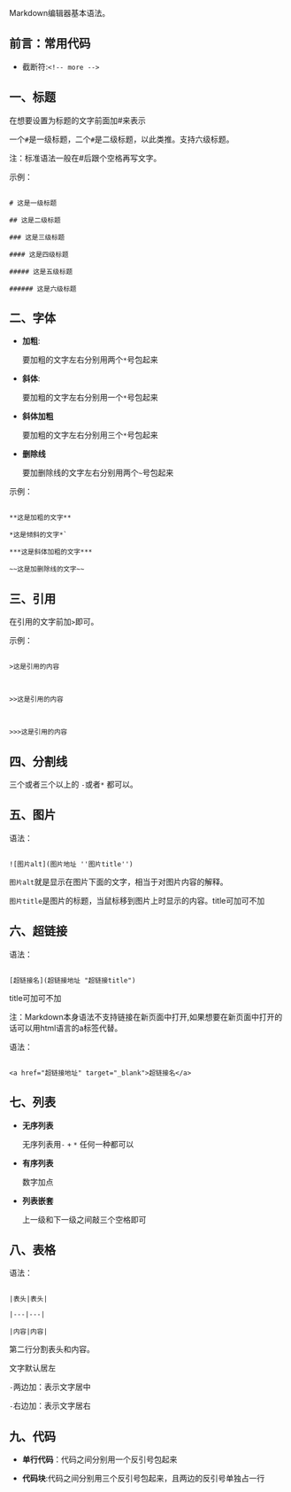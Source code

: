 Markdown编辑器基本语法。



## **前言：常用代码**

+ 截断符:`<!-- more -->`



## **一、标题**



在想要设置为标题的文字前面加#来表示

一个`#`是一级标题，二个`#`是二级标题，以此类推。支持六级标题。

注：标准语法一般在#后跟个空格再写文字。



 示例：

 ```

# 这是一级标题

## 这是二级标题

### 这是三级标题

#### 这是四级标题

##### 这是五级标题

###### 这是六级标题

 ```

## **二、字体**

* **加粗**:

    要加粗的文字左右分别用两个`*`号包起来

* **斜体**:

    要加粗的文字左右分别用一个`*`号包起来

* **斜体加粗**

    要加粗的文字左右分别用三个`*`号包起来

* **删除线**

     要加删除线的文字左右分别用两个`~`号包起来



示例：

```

**这是加粗的文字**

*这是倾斜的文字*`

***这是斜体加粗的文字***

~~这是加删除线的文字~~

```



## 三、**引用**

在引用的文字前加`>`即可。



示例：

```

>这是引用的内容



>>这是引用的内容



>>>这是引用的内容

```



## 四、**分割线**

三个或者三个以上的 `-`或者`*` 都可以。



## 五、**图片**

语法：

```

![图片alt](图片地址 ''图片title'')

```



`图片alt`就是显示在图片下面的文字，相当于对图片内容的解释。

`图片title`是图片的标题，当鼠标移到图片上时显示的内容。title可加可不加



## 六、**超链接**

语法：

```

[超链接名](超链接地址 "超链接title")

```

title可加可不加

注：Markdown本身语法不支持链接在新页面中打开,如果想要在新页面中打开的话可以用html语言的a标签代替。

语法：



```

<a href="超链接地址" target="_blank">超链接名</a>

```



## 七、**列表**

+ **无序列表**

    无序列表用`-` `+` `*` 任何一种都可以

+ **有序列表**

    数字加点

+ **列表嵌套**

    上一级和下一级之间敲三个空格即可

    

## 八、**表格**

语法：

```

|表头|表头|

|---|---|

|内容|内容|

```

第二行分割表头和内容。

文字默认居左

`-`两边加：表示文字居中

`-`右边加：表示文字居右



## 九、**代码**

* **单行代码**：代码之间分别用一个反引号包起来

* **代码块**:代码之间分别用三个反引号包起来，且两边的反引号单独占一行

